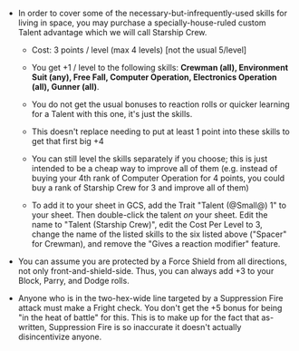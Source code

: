 - In order to cover some of the necessary-but-infrequently-used skills for living in space, you may purchase a specially-house-ruled custom Talent advantage which we will call Starship Crew.
    
    - Cost: 3 points / level (max 4 levels) [not the usual 5/level]
        
    - You get +1 / level to the following skills: **Crewman (all), Environment Suit (any), Free Fall, Computer Operation, Electronics Operation (all), Gunner (all)**.
        
    - You do not get the usual bonuses to reaction rolls or quicker learning for a Talent with this one, it's just the skills.
        
    - This doesn't replace needing to put at least 1 point into these skills to get that first big +4
        
    - You can still level the skills separately if you choose; this is just intended to be a cheap way to improve all of them (e.g. instead of buying your 4th rank of Computer Operation for 4 points, you could buy a rank of Starship Crew for 3 and improve all of them)
        
    - To add it to your sheet in GCS, add the Trait "Talent (@Small@) 1" to your sheet. Then double-click the talent _on_ your sheet. Edit the name to "Talent (Starship Crew)", edit the Cost Per Level to 3, change the name of the listed skills to the six listed above ("Spacer" for Crewman), and remove the "Gives a reaction modifier" feature.
- You can assume you are protected by a Force Shield from all directions, not only front-and-shield-side. Thus, you can always add +3 to your Block, Parry, and Dodge rolls.
- Anyone who is in the two-hex-wide line targeted by a Suppression Fire attack must make a Fright check. You don't get the +5 bonus for being "in the heat of battle" for this. This is to make up for the fact that as-written, Suppression Fire is so inaccurate it doesn't actually disincentivize anyone.